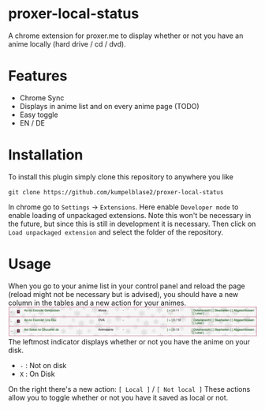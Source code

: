 proxer-local-status
===================

A chrome extension for proxer.me to display whether or not you have an anime locally (hard drive / cd / dvd).

Features
========
- Chrome Sync
- Displays in anime list and on every anime page (TODO)
- Easy toggle
- EN / DE

Installation
============
To install this plugin simply clone this repository to anywhere you like
```
git clone https://github.com/kumpelblase2/proxer-local-status
```
In chrome go to `Settings` -> `Extensions`. Here enable `Developer mode` to enable loading of unpackaged extensions. Note this won't be necessary in the future, but since this is still in development it is necessary. Then click on `Load unpackaged extension` and select the folder of the repository.

Usage
=====
When you go to your anime list in your control panel and reload the page (reload might not be necessary but is advised), you should have a new column in the tables and a new action for your animes. ![Example](img/example.png)
The leftmost indicator displays whether or not you have the anime on your disk.
- `-` : Not on disk
- `X` : On Disk

On the right there's a new action: `[ Local ]` / `[ Not local ]` These actions allow you to toggle whether or not you have it saved as local or not.
